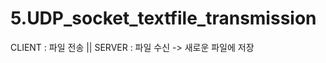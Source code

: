 # 5.UDP_socket_textfile_transmission
CLIENT  :                 파일 전송           ||          SERVER :              파일 수신 -> 새로운 파일에 저장
